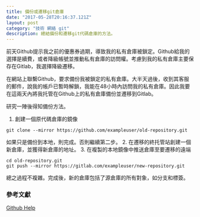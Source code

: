 ```yaml
---
title: 備份或遷移git倉庫
date: "2017-05-28T20:16:37.121Z"
layout: post
category: "技術 網絡 git"
description: 總結備份和遷移git代碼倉庫的方法。
---
```


前天Github提示我之前的優惠券過期，導致我的私有倉庫被鎖定。Github給我的選擇是續費，或者降級帳號並推動私有倉庫的訪問權。考慮到我的私有倉庫主要保存在Gitlab，我選擇降級遷移。

在網站上聯繫Github，要求備份我被鎖定的私有倉庫。大半天過後，收到其客服的郵件，說我的帳戶已暫時解鎖，我能在48小時內訪問我的私有倉庫。因此我要在這兩天內將我托管在Github上的私有倉庫備份並遷移到Gitlab。

研究一陣後得知備份方法。
1. 創建一個原代碼倉庫的鏡像
```
git clone --mirror https://github.com/exampleuser/old-repository.git
```
如果只是備份到本地，則完成。否則繼續第二步。
2. 在遷移的終托管站創建一個新倉庫，並獲得新倉庫的地址。
3. 在複製的本地鏡像中推送倉庫至要遷移的遠端
```
cd old-repository.git
git push --mirror https://gitlab.com/exampleuser/new-repository.git
```

總之過程不複雜。完成後，新的倉庫包括了源倉庫的所有對象，如分支和標簽。

### 參考文獻
[Github Help](https://help.github.com/articles/duplicating-a-repository/)
